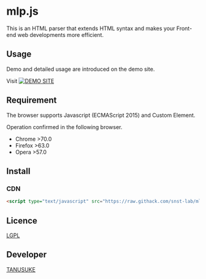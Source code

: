 mlp.js
====
This is an HTML parser that extends HTML syntax and makes your Front-end web developments more efficient.  


## Usage
Demo and detailed usage are introduced on the demo site.  

Visit [![DEMO SITE](https://snst-lab.github.io/mlp.js/public/img/melonpan-color.png)](https://snst-lab.github.io/mlp.js/public/)


## Requirement
The browser supports Javascript (ECMAScript 2015) and Custom Element.

Operation confirmed in the following browser.
- Chrome >70.0
- Firefox >63.0
- Opera >57.0  

## Install
### CDN
```html
<script type="text/javascript" src="https://raw.githack.com/snst-lab/mlp.js/master/src/mlp.js"></script>
```

## Licence
[LGPL](https://www.gnu.org/licenses/lgpl-3.0.html)  

## Developer
[TANUSUKE](https://github.com/snst-lab)  

